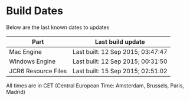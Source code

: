 # Build Dates

Below are the last known dates to updates

Part | Last build update
-----|-----
Mac Engine | Last built: 12 Sep 2015; 03:47:47
Windows Engine | Last built: 12 Sep 2015; 00:31:50
JCR6 Resource Files | Last built: 15 Sep 2015; 02:51:02
All times are in CET (Central European Time: Amsterdam, Brussels, Paris, Madrid)



